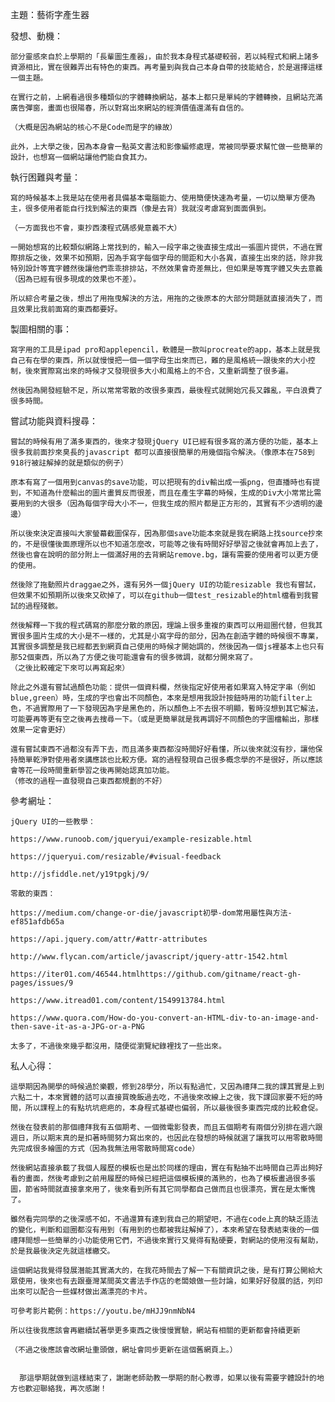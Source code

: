 主題：藝術字產生器


發想、動機：

	部分靈感來自於上學期的「長輩圖生產器」，由於我本身程式基礎較弱，若以純程式和網上諸多資源相比，實在很難弄出有特色的東西。再考量到與我自己本身自帶的技能結合，於是選擇這樣一個主題。

	在實行之前，上網看過很多種類似的字體轉換網站，基本上都只是單純的字體轉換，且網站充滿廣告彈窗，畫面也很陽春，所以對寫出來網站的經濟價值還滿有自信的。

	（大概是因為網站的核心不是Code而是字的緣故）

	此外，上大學之後，因為本身會一點英文書法和影像編修處理，常被同學要求幫忙做一些簡單的設計，也想寫一個網站讓他們能自食其力。


執行困難與考量：

	寫的時候基本上我是站在使用者具備基本電腦能力、使用簡便快速為考量，一切以簡單方便為主，很多使用者能自行找到解法的東西（像是去背）我就沒考慮寫到面面俱到。

	（一方面我也不會，東抄西湊程式碼感覺意義不大）

	一開始想寫的比較類似網路上常找到的，輸入一段字串之後直接生成出一張圖片提供，不過在實際排版之後，效果不如預期，因為手寫字每個字母的間距和大小各異，直接生出來的話，除非我特別設計等寬字體然後讓他們乖乖排排站，不然效果會奇差無比，但如果是等寬字體又失去意義（因為已經有很多現成的效果也不差）。

	所以綜合考量之後，想出了用拖曳解決的方法，用拖的之後原本的大部分問題就直接消失了，而且效果比我前面寫的東西都要好。


製圖相關的事：

	寫字用的工具是ipad pro和applepencil，軟體是一款叫procreate的app，基本上就是我自己有在學的東西，所以就慢慢把一個一個字母生出來而已，難的是風格統一跟後來的大小控制，後來實際寫出來的時候才又發現很多大小和風格上的不合，又重新調整了很多遍。

	然後因為開發經驗不足，所以常常零散的改很多東西，最後程式就開始冗長又雜亂，平白浪費了很多時間。


嘗試功能與資料搜尋：

	嘗試的時候有用了滿多東西的，後來才發現jQuery UI已經有很多寫的滿方便的功能，基本上很多我前面抄來臭長的javascript 都可以直接很簡單的用幾個指令解決。（像原本在758到918行被註解掉的就是類似的例子）

	原本有寫了一個用到canvas的save功能，可以把現有的div輸出成一張png，但直播時也有提到，不知道為什麼輸出的圖片畫質反而很差，而且在產生字幕的時候，生成的Div大小常常比需要用到的大很多（因為每個字母大小不一，但我生成的照片都是正方形的，其實有不少透明的邊邊）

	所以後來決定直接叫大家螢幕截圖保存，因為那個save功能本來就是我在網路上找source抄來的，不是很懂後面原理所以也不知道怎麼改，可能等之後有時間好好學習之後就會再加上去了，然後也會在說明的部分附上一個滿好用的去背網站remove.bg，讓有需要的使用者可以更方便的使用。

	然後除了拖動照片draggae之外，還有另外一個jQuery UI的功能resizable 我也有嘗試，但效果不如預期所以後來又砍掉了，可以在github一個test_resizable的html檔看到我嘗試的過程殘骸。

	然後解釋一下我的程式碼寫的那麼分散的原因，理論上很多重複的東西可以用迴圈代替，但我其實很多圖片生成的大小是不一樣的，尤其是小寫字母的部分，因為在創造字體的時候很不專業，其實很多調整是我已經都丟到網頁自己使用的時候才開始調的，然後因為一個js裡基本上也只有那52個東西，所以為了方便之後可能還會有的很多微調，就都分開來寫了。
	（之後比較確定下來可以再寫起來）

	除此之外還有嘗試過顏色功能：提供一個資料欄，然後指定好使用者如果寫入特定字串（例如blue,green）時，生成的字也會出不同顏色，本來是想用我設計按鈕時用的功能filter上色，不過實際用了一下發現因為字是黑色的，所以顏色上不去很不明顯，暫時沒想到其它解法，可能要再等更有空之後再去搜尋一下。（或是更簡單就是我再調好不同顏色的字圖檔輸出，那樣效果一定會更好）

	還有嘗試東西不過都沒有弄下去，而且滿多東西都沒時間好好看懂，所以後來就沒有抄，讓他保持簡單乾淨對使用者來講應該也比較方便。寫的過程發現自己很多概念學的不是很好，所以應該會等花一段時間重新學習之後再開始認真加功能。
	（修改的過程一直發現自己東西都規劃的不好）


參考網址：

	jQuery UI的一些教學：

	https://www.runoob.com/jqueryui/example-resizable.html

	https://jqueryui.com/resizable/#visual-feedback
	
	http://jsfiddle.net/y19tpgkj/9/

	零散的東西：

	https://medium.com/change-or-die/javascript初學-dom常用屬性與方法-ef851afdb65a

	https://api.jquery.com/attr/#attr-attributes

	http://www.flycan.com/article/javascript/jquery-attr-1542.html

	https://iter01.com/46544.htmlhttps://github.com/gitname/react-gh-pages/issues/9

	https://www.itread01.com/content/1549913784.html

	https://www.quora.com/How-do-you-convert-an-HTML-div-to-an-image-and-then-save-it-as-a-JPG-or-a-PNG

	太多了，不過後來幾乎都沒用，隨便從瀏覽紀錄裡找了一些出來。


私人心得：

	這學期因為開學的時候過於樂觀，修到28學分，所以有點過忙，又因為禮拜二我的課其實是上到六點二十，本來實體的話可以直接買晚飯過去吃，不過後來改線上之後，我下課回家要不短的時間，所以課程上的有點坑坑疤疤的，本身程式基礎也偏弱，所以最後很多東西完成的比較倉促。

	然後在發表前的那個禮拜我有五個期考、一個微電影發表，而且五個期考有兩個分別排在週六跟週日，所以期末真的是扣著時間努力寫出來的，也因此在發想的時候就選了讓我可以用零散時間先完成很多繪圖的方式（因為我無法用零散時間寫code）

	然後網站直接承載了我個人履歷的模板也是出於同樣的理由，實在有點抽不出時間自己弄出夠好看的畫面，然後考慮到之前用履歷的時候已經把這個模板摸的滿熟的，也為了模板畫過很多張圖，節省時間就直接拿來用了，後來看到所有其它同學都自己做而且也很漂亮，實在是太慚愧了。

	雖然看完同學的之後深感不如，不過還算有達到我自己的期望吧，不過在code上真的缺乏語法的變化，判斷和迴圈都沒有用到（有用到的也都被我註解掉了），本來希望在發表結束後的一個禮拜間想一些簡單的小功能使用它們，不過後來實行又覺得有點硬要，對網站的使用沒有幫助，於是我最後決定先就這樣繳交。

	這個網站我覺得發展潛能其實滿大的，在我花時間去了解一下有關資訊之後，是有打算公開給大眾使用，後來也有去跟臺灣某間英文書法手作店的老闆娘做一些討論，如果好好發展的話，列印出來可以配合一些媒材做出滿漂亮的卡片。

	可參考影片範例：https://youtu.be/mHJJ9nmNbN4

	所以往後我應該會再繼續試著學更多東西之後慢慢實驗，網站有相關的更新都會持續更新

	（不過之後應該會改網址重頭做，網址會同步更新在這個舊網頁上。）


      那這學期就做到這樣結束了，謝謝老師助教一學期的耐心教導，如果以後有需要字體設計的地方也歡迎聯絡我，再次感謝！